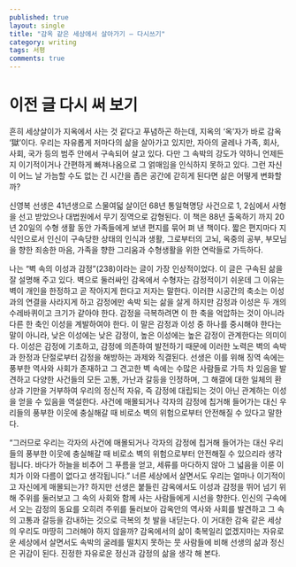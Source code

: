 ```yaml
---
published: true
layout: single
title: "감옥 같은 세상에서 살아가기 — 다시쓰기"
category: writing
tags: 서평
comments: true
---
```

# 이전 글 다시 써 보기

흔히 세상살이가 지옥에서 사는 것 같다고 푸념하곤 하는데, 지옥의 ‘옥’자가 바로 감옥 ‘獄’이다. 우리는 자유롭게 저마다의 삶을 살아가고 있지만, 자아의 굴레나 가족, 회사, 사회, 국가 등의 범주 안에서 구속되어 살고 있다. 다만 그 속박의 강도가 약하니 언제든지 이기적이거나 간편하게 빠져나옴으로 그 얽매임을 인식하지 못하고 있다. 그런 자신이 어느 날 가늠할 수도 없는 긴 시간을 좁은 공간에 갇히게 된다면 삶은 어떻게 변화할까?


신영복 선생은 41년생으로 스물여덟 살이던 68년 통일혁명당 사건으로 1, 2심에서 사형을 선고 받았으나 대법원에서 무기 징역으로 감형된다. 이 책은 88년 출옥하기 까지 20년 20일의 수형 생활 동안 가족들에게 보낸 편지를 묶어 펴 낸 책이다. 짧은 편지마다 지식인으로서 인신이 구속당한 상태의 인식과 생활, 그로부터의 고뇌, 옥중의 공부, 부모님을 향한 죄송한 마음, 가족을 향한 그리움과 수형생활을 위한 연락들로 가득하다.


나는 “벽 속의 이성과 감정”(238)이라는 글이 가장 인상적이었다. 이 글은 구속된 삶을 잘 설명해 주고 있다. 벽으로 둘러싸인 감옥에서 수형자는 감정적이기 쉬운데 그 이유는 벽이 개인을 한정하고 곧 작아지게 한다고 저자는 말한다. 이러한 시공간의 축소는 이성과의 연결을 사라지게 하고 감정에만 속박 되는 삶을 살게 하지만 감정과 이성은 두 개의 수레바퀴이고 크기가 같아야 한다. 감정을 극복하려면 이 한 축을 억압하는 것이 아니라 다른 한 축인 이성을 계발하여야 한다. 이 말은 감정과 이성 중 하나를 중시해야 한다는 말이 아니라, 낮은 이성에는 낮은 감정이, 높은 이성에는 높은 감정이 관계한다는 의미이다. 이성은 감정에 기초하고, 감정에 의존하여 발전하기 때문에 이러한 노력은 벽의 속박과 한정과 단절로부터 감정을 해방하는 과제와 직결된다. 선생은 이를 위해 징역 속에는 풍부한 역사와 사회가 존재하고 그 견고한 벽 속에는 수많은 사람들로 가득 차 있음을 발견하고 다양한 사건들의 모든 고통, 가난과 갈등을 인정하며, 그 해결에 대한 일체의 환상과 기만을 거부하여 우리의 정신적 자유, 즉 감정에 대립되는 것이 아닌 관계하는 이성을 얻을 수 있음을 역설한다. 사건에 매몰되거나 각자의 감정에 칩거해 들어가는 대신 우리들의 풍부한 이웃에 충실해갈 때 비로소 벽의 위험으로부터 안전해질 수 있다고 말한다.


“그러므로 우리는 각자의 사건에 매몰되거나 각자의 감정에 칩거해 들어가는 대신 우리들의 풍부한 이웃에 충실해갈 때 비로소 벽의 위험으로부터 안전해질 수 있으리라 생각됩니다. 바다가 하늘을 비추어 그 푸름을 얻고, 세류를 마다하지 않아 그 넓음을 이룬 이치가 이와 다름이 없다고 생각됩니다.” 너른 세상에서 살면서도 우리는 얼마나 이기적이고 자신에게 매몰되는가? 하지만 선생은 붙들린 감옥에서도 이성과 감정을 뛰어 넘기 위해 주위를 둘러보고 그 속의 사회와 함께 사는 사람들에게 시선을 향한다. 인신의 구속에서 오는 감정의 동요를 오히려 주위를 둘러보아 감옥안의 역사와 사회를 발견하고 그 속의 고통과 갈등을 감내하는 것으로 극복의 첫 발을 내딛는다. 이 거대한 감옥 같은 세상의 우리도 마땅히 그러해야 하지 않을까? 감옥에서의 삶이 축복일리 없겠지마는 자유로운 세상에서 살면서도 속박의 굴레를 떨치지 못하는 뭇 사람들에 비해 선생의 삶과 정신은 귀감이 된다. 진정한 자유로운 정신과 감정의 삶을 생각 해 본다.
